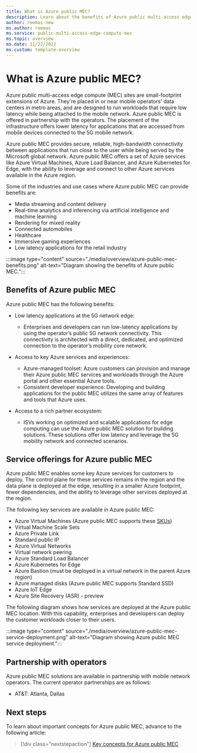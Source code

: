 ```yaml
---
title: What is Azure public MEC?
description: Learn about the benefits of Azure public multi-access edge compute (MEC) and how it works.
author: reemas-new
ms.author: reemas
ms.service: public-multi-access-edge-compute-mec
ms.topic: overview
ms.date: 11/22/2022
ms.custom: template-overview
---
```


# What is Azure public MEC?

Azure public multi-access edge compute (MEC) sites are small-footprint extensions of Azure. They're placed in or near mobile operators' data centers in metro areas, and are designed to run workloads that require low latency while being attached to the mobile network.  Azure public MEC is offered in partnership with the operators. The placement of the infrastructure offers lower latency for applications that are accessed from mobile devices connected to the 5G mobile network.

Azure public MEC provides secure, reliable, high-bandwidth connectivity between applications that run close to the user while being served by the Microsoft global network. Azure public MEC offers a set of Azure services like Azure Virtual Machines, Azure Load Balancer, and Azure Kubernetes for Edge, with the ability to leverage and connect to other Azure services available in the Azure region.

Some of the industries and use cases where Azure public MEC can provide benefits are:

- Media streaming and content delivery
- Real-time analytics and inferencing via artificial intelligence and machine learning
- Rendering for mixed reality
- Connected automobiles
- Healthcare
- Immersive gaming experiences
- Low latency applications for the retail industry

:::image type="content" source="./media/overview/azure-public-mec-benefits.png" alt-text="Diagram showing the benefits of Azure public MEC.":::

## Benefits of Azure public MEC

Azure public MEC has the following benefits:

- Low latency applications at the 5G network edge:
  
  - Enterprises and developers can run low-latency applications by using the operator’s public 5G network connectivity. This connectivity is architected with a direct, dedicated, and optimized connection to the operator’s mobility core network.

- Access to key Azure services and experiences:
  - Azure-managed toolset: Azure customers can provision and manage their Azure public MEC services and workloads through the Azure portal and other essential Azure tools.
  - Consistent developer experience: Developing and building applications for the public MEC utilizes the same array of features and tools that Azure uses.

- Access to a rich partner ecosystem:
  - ISVs working on optimized and scalable applications for edge computing can use the Azure public MEC solution for building solutions. These solutions offer low latency and leverage the 5G mobility network and connected scenarios.

## Service offerings for Azure public MEC

Azure public MEC enables some key Azure services for customers to deploy. The control plane for these services remains in the region and the data plane is deployed at the edge, resulting in a smaller Azure footprint, fewer dependencies, and the ability to leverage other services deployed at the region.  

The following key services are available in Azure public MEC:

- Azure Virtual Machines (Azure public MEC supports these [SKUs](key-concepts.md#azure-virtual-machines))
- Virtual Machine Scale Sets
- Azure Private Link
- Standard public IP
- Azure Virtual Networks
- Virtual network peering
- Azure Standard Load Balancer
- Azure Kubernetes for Edge
- Azure Bastion (must be deployed in a virtual network in the parent Azure region)
- Azure managed disks (Azure public MEC supports Standard SSD)
- Azure IoT Edge
- Azure Site Recovery (ASR) - preview

The following diagram shows how services are deployed at the Azure public MEC location. With this capability, enterprises and developers can deploy the customer workloads closer to their users.

:::image type="content" source="./media/overview/azure-public-mec-service-deployment.png" alt-text="Diagram showing Azure public MEC service deployment.":::  

## Partnership with operators

Azure public MEC solutions are available in partnership with mobile network operators. The current operator partnerships are as follows:

- AT&T: Atlanta, Dallas

## Next steps

To learn about important concepts for Azure public MEC, advance to the following article:

> [!div class="nextstepaction"]
> [Key concepts for Azure public MEC](key-concepts.md)
